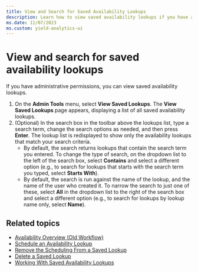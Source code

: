 ```yaml
---
title: View and Search for Saved Availability Lookups
description: Learn how to view saved availability lookups if you have administrative permissions.
ms.date: 11/07/2023
ms.custom: yield-analytics-ui
---
```


# View and search for saved availability lookups

If you have administrative permissions, you can view saved availability lookups.

1. On the **Admin Tools** menu, select **View Saved Lookups**. The **View Saved Lookups** page appears, displaying a list of all saved availability lookups.
1. (Optional) In the search box in the toolbar above the lookups list, type a search term, change the search options as needed, and then press **Enter**. The lookup list is redisplayed to show only the availability lookups that match your search criteria.  
   - By default, the search returns lookups that contain the search term you entered. To change the type of search, on the dropdown list to the left of the search box, select **Contains** and select a different option (e.g., to search for lookups that starts with the search term you typed, select **Starts With**).
   - By default, the search is run against the name of the lookup, and the name of the user who created it. To narrow the search to just one of these, select **All** in the dropdown list to the right of the search box and select a different option (e.g., to search for lookups by lookup name only, select **Name**).

## Related topics

- [Availability Overview (Old Workflow)](./availability-overview-old-workflow.md)
- [Schedule an Availability Lookup](./schedule-an-availability-lookup.md)
- [Remove the Scheduling From a Saved Lookup](./remove-the-scheduling-from-a-saved-lookup.md)
- [Delete a Saved Lookup](./delete-a-saved-lookup.md)
- [Working With Saved Availability Lookups](./working-with-saved-availability-lookups.md)
